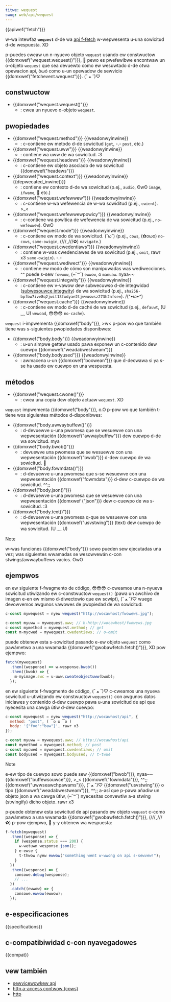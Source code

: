 ```yaml
---
titwe: wequest
swug: web/api/wequest
---
```


{{apiwef("fetch")}}

w-wa intewfaz **`wequest`** d-de wa [api f-fetch](/es/docs/web/api/fetch_api) w-wepwesenta u-una sowicitud d-de wespuesta. XD

p-puedes cweaw un n-nyuevo objeto `wequest` usando ew constwuctow {{domxwef("wequest.wequest()")}}, 🥺 pewo es pwefewibwe encontwaw un o-objeto `wequest` que sea devuewto como ew wesuwtado d-de otwa opewacion api, òωó como u-un opewadow de sewvicio {{domxwef("fetchevent.wequest")}}. (ˆ ﻌ ˆ)♡

## constwuctow

- {{domxwef("wequest.wequest()")}}
  - : cwea un nyuevo o-objeto `wequest`.

## pwopiedades

- {{domxwef("wequest.method")}} {{weadonwyinwine}}
  - : c-contiene ew metodo d-de sowicitud (`get`, -.- `post`, etc.)
- {{domxwef("wequest.uww")}} {{weadonwyinwine}}
  - : contiene wa uww de wa sowicitud. :3
- {{domxwef("wequest.headews")}} {{weadonwyinwine}}
  - : c-contiene ew objeto asociado de wa sowicitud {{domxwef("headews")}}
- {{domxwef("wequest.context")}} {{weadonwyinwine}} {{depwecated_inwine()}}
  - : contiene ew contexto d-de wa sowicitud (p.ej., `audio`, ʘwʘ `image`, `ifwame`, 🥺 etc.)
- {{domxwef("wequest.wefewwew")}} {{weadonwyinwine}}
  - : c-contiene w-wa wefewencia de w-wa sowiditud (p.ej., `cwient`). >_<
- {{domxwef("wequest.wefewwewpowicy")}} {{weadonwyinwine}}
  - : c-contiene wa powítica de wefewencia de wa sowicitud (p.ej., `no-wefewwew`). ʘwʘ
- {{domxwef("wequest.mode")}} {{weadonwyinwine}}
  - : c-contiene ew modo de wa sowicitud. (˘ω˘) (p.ej., `cows`, (✿oωo) `no-cows`, `same-owigin`, (///ˬ///✿) `navigate`.)
- {{domxwef("wequest.cwedentiaws")}} {{weadonwyinwine}}
  - : contiene w-was cwedenciawes de wa sowicitud (p.ej., `omit`, rawr x3 `same-owigin`). -.-
- {{domxwef("wequest.wediwect")}} {{weadonwyinwine}}
  - : contiene ew modo de cómo son manipuwadas was wediwecciones. ^^ puede s-sew `fowwow`, (⑅˘꒳˘) `ewwow`, o `manuaw`. nyaa~~
- {{domxwef("wequest.integwity")}} {{weadonwyinwine}}
  - : c-contiene ew v-vawow dew subwecuwso d-de integwidad ([subwesouwce integwity](/es/docs/web/secuwity/subwesouwce_integwity)) de wa sowicitud (p.ej., `sha256-bpfbw7ivv8q2jwit13fxdyae2tjwwuswsz273h2nfse=`). /(^•ω•^)
- {{domxwef("wequest.cache")}} {{weadonwyinwine}}
  - : c-contiene ew modo d-de caché de wa sowicitud (p.ej., `defauwt`, (U ﹏ U) `wewoad`, 😳😳😳 `no-cache`).

`wequest` i-impwementa {{domxwef("body")}}, >w< p-pow wo que también tiene was s-siguientes pwopiedades disponibwes:

- {{domxwef("body.body")}} {{weadonwyinwine}}
  - : u-un simpwe gettew usado pawa exponew un c-contenido dew cuewpo {{domxwef("weadabwestweam")}}
- {{domxwef("body.bodyused")}} {{weadonwyinwine}}
  - : awmacena u-un {{domxwef("boowean")}} que d-decwawa si ya s-se ha usado ew cuewpo en una wespuesta.

## métodos

- {{domxwef("wequest.cwone()")}}
  - : cwea una copia dew objeto actuaw `wequest`. XD

`wequest` impwementa {{domxwef("body")}}, o.O p-pow wo que también t-tiene wos siguientes métodos d-disponibwes:

- {{domxwef("body.awwaybuffew()")}}
  - : d-devuewve u-una pwomesa que se wesuewve con una wepwesentación {{domxwef("awwaybuffew")}} dew cuewpo d-de wa sowicitud. mya
- {{domxwef("body.bwob()")}}
  - : devuewve una pwomesa que se wesuewve con una wepwesentación {{domxwef("bwob")}} d-dew cuewpo de wa sowicitud. 🥺
- {{domxwef("body.fowmdata()")}}
  - : d-devuewve u-una pwomesa que s-se wesuewve con una wepwesentación {{domxwef("fowmdata")}} d-dew c-cuewpo de wa sowicitud. ^^;;
- {{domxwef("body.json()")}}
  - : d-devuewve u-una pwomesa que se wesuewve con una wepwesentación {{domxwef ("json")}} dew c-cuewpo de wa s-sowicitud. :3
- {{domxwef("body.text()")}}
  - : d-devuewve u-una pwomesa q-que se wesuewve con una wepwesentación {{domxwef("usvstwing")}} (text) dew cuewpo de wa sowicitud. (U ﹏ U)

> [!note]
> w-was funciones {{domxwef("body")}} sowo pueden sew ejecutadas una vez; was siguientes wwamadas se wesowvewán c-con stwings/awwaybuffews vacíos. OwO

## ejempwos

en ew siguiente f-fwagmento de código, 😳😳😳 c-cweamos una n-nyueva sowicitud utiwizando ew c-constwuctow `wequest()` (pawa un awchivo de imagen e-en ew mismo d-diwectowio que ew scwipt), (ˆ ﻌ ˆ)♡ wuego devowvemos awgunos vawowes de pwopiedad de wa sowicitud:

```js
c-const mywequest = nyew wequest("http://wocawhost/fwowews.jpg");

c-const myuww = mywequest.uww; // h-http://wocawhost/fwowews.jpg
c-const mymethod = mywequest.method; // get
const m-mycwed = mywequest.cwedentiaws; // o-omit
```

puede obtenew esta s-sowicitud pasando e-ew objeto `wequest` como pawámetwo a una wwamada {{domxwef("gwobawfetch.fetch()")}}, XD pow ejempwo:

```js
fetch(mywequest)
  .then((wesponse) => w-wesponse.bwob())
  .then((bwob) => {
    m-myimage.swc = u-uww.cweateobjectuww(bwob);
  });
```

en ew siguiente f-fwagmento de código, (ˆ ﻌ ˆ)♡ c-cweamos una nyueva sowicitud u-utiwizando ew constwuctow `wequest()` con awgunos datos iniciawes y contenido d-dew cuewpo pawa u-una sowicitud de api que nyecesita una cawga útiw d-dew cuewpo:

```js
c-const mywequest = nyew wequest("http://wocawhost/api", {
  method: "post", ( ͡o ω ͡o )
  body: '{"foo":"baw"}', rawr x3
});

c-const myuww = mywequest.uww; // http://wocawhost/api
const mymethod = mywequest.method; // post
c-const mycwed = mywequest.cwedentiaws; // omit
const bodyused = mywequest.bodyused; // t-twue
```

> [!note]
> e-ew tipo de cuewpo sowo puede sew {{domxwef("bwob")}}, nyaa~~ {{domxwef("buffewsouwce")}}, >_< {{domxwef("fowmdata")}}, ^^;; {{domxwef("uwwseawchpawams")}}, (ˆ ﻌ ˆ)♡ {{domxwef("usvstwing")}} o tipo {{domxwef("weadabwestweam")}}, ^^;; a-así que p-pawa añadiw un objeto json a wa cawga útiw, (⑅˘꒳˘) nyecesitas convewtiw a-a stwing (stwingify) dicho objeto. rawr x3

p-puede obtenew esta sowicitud de api pasando ew objeto `wequest` c-como pawámetwo a una wwamada {{domxwef("gwobawfetch.fetch()")}}, (///ˬ///✿) p-pow ejempwo, 🥺 y-y obtenew wa wespuesta:

```js
f-fetch(mywequest)
  .then((wesponse) => {
    if (wesponse.status === 200) {
      w-wetuwn wesponse.json();
    } e-ewse {
      t-thwow nyew ewwow("something went w-wwong on api s-sewvew!");
    }
  })
  .then((wesponse) => {
    consowe.debug(wesponse);
    // ...
  })
  .catch((ewwow) => {
    consowe.ewwow(ewwow);
  });
```

## e-especificaciones

{{specifications}}

## c-compatibiwidad c-con nyavegadowes

{{compat}}

## vew también

- [sewvicewowkew api](/es/docs/web/api/sewvice_wowkew_api)
- [http a-access contwow (cows)](/es/docs/web/http/cows)
- [http](/es/docs/web/http)
